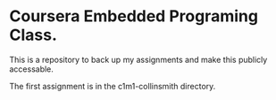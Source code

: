 # Coursera Embedded Programing Class.

This is a repository to back up my assignments and make this publicly accessable.

The first assignment is in the c1m1-collinsmith directory.
